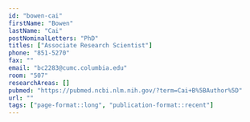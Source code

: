 ```yaml
---
id: "bowen-cai"
firstName: "Bowen"
lastName: "Cai"
postNominalLetters: "PhD"
titles: ["Associate Research Scientist"]
phone: "851-5270"
fax: ""
email: "bc2283@cumc.columbia.edu"
room: "507"
researchAreas: []
pubmed: "https://pubmed.ncbi.nlm.nih.gov/?term=Cai+B%5BAuthor%5D"
url: ""
tags: ["page-format::long", "publication-format::recent"]
---
```

